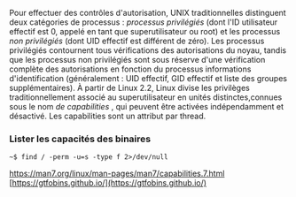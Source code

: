 
Pour effectuer des contrôles d'autorisation, UNIX traditionnelles distinguent deux catégories de processus :
_processus privilégiés_ (dont l'ID utilisateur effectif est 0, appelé en tant que superutilisateur ou root) et les processus _non privilégiés_ (dont UID effectif est différent de zéro). Les processus privilégiés contournent tous vérifications des autorisations du noyau, tandis que les processus non privilégiés sont sous réserve d'une vérification complète des autorisations en fonction du processus informations d'identification (généralement : UID effectif, GID effectif et liste des groupes supplémentaires).
À partir de Linux 2.2, Linux divise les privilèges traditionnellement associé au superutilisateur en unités distinctes,connues sous le nom _de capabilities_ , qui peuvent être activées indépendamment et désactivé. Les capabilities sont un attribut par thread.
### Lister les capacités des binaires



```
~$ find / -perm -u=s -type f 2>/dev/null
```









https://man7.org/linux/man-pages/man7/capabilities.7.html
[https://gtfobins.github.io/](https://gtfobins.github.io/)
